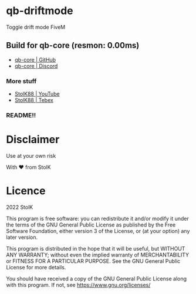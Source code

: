 # qb-driftmode
Toggle drift mode FiveM

## Build for qb-core (resmon: 0.00ms)
- <a href="https://github.com/qbcore-framework">qb-core | GitHub</a>
- <a href="https://discord.gg/qbcore">qb-core | Discord</a>

### More stuff
- <a href="https://www.youtube.com/user/mtacstolk/videos">StolK88 | YouTube</a>
- <a href="https://stolk.tebex.io/category/qb-scripts-by-stolk">StolK88 | Tebex</a>

### README!!




# Disclaimer
Use at your own risk

With ❤ from StolK


# Licence
2022 StolK

This program is free software: you can redistribute it and/or modify
it under the terms of the GNU General Public License as published by
the Free Software Foundation, either version 3 of the License, or
(at your option) any later version.

This program is distributed in the hope that it will be useful,
but WITHOUT ANY WARRANTY; without even the implied warranty of
MERCHANTABILITY or FITNESS FOR A PARTICULAR PURPOSE.  See the
GNU General Public License for more details.

You should have received a copy of the GNU General Public License
along with this program.  If not, see <https://www.gnu.org/licenses/>
